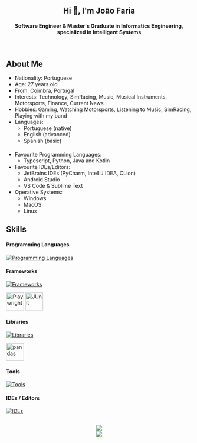 <h2 align="center">Hi 👋, I'm João Faria</h2>
<h4 align="center">Software Engineer & Master's Graduate in Informatics Engineering, specialized in Intelligent Systems</h4>
<br>

## About Me
- Nationality: Portuguese
- Age: 27 years old
- From: Coimbra, Portugal
- Interests: Technology, SimRacing, Music, Musical Instruments, Motorsports, Finance, Current News  
- Hobbies: Gaming, Watching Motorsports, Listening to Music, SimRacing, Playing with my band
- Languages:
  - Portuguese (native)
  - English (advanced)
  - Spanish (basic)
####
- Favourite Programming Languages: 
  - Typescript, Python, Java and Kotlin
- Favourite IDEs/Editors: 
  - JetBrains IDEs (PyCharm, IntelliJ IDEA, CLion)
  - Android Studio
  - VS Code & Sublime Text
- Operative Systems:
  - Windows
  - MacOS
  - Linux

## Skills
#### Programming Languages
[![Programming Languages](https://skillicons.dev/icons?i=py,ts,js,html,scss,css,java,kotlin,c,cs,cpp,swift,matlab&perline=4)](https://skillicons.dev)

#### Frameworks
[![Frameworks](https://skillicons.dev/icons?i=angular,selenium,react,fastapi,nodejs&perline=4)](https://skillicons.dev)

<p>
  <img src="https://cdn.jsdelivr.net/gh/devicons/devicon/icons/playwright/playwright-original.svg" width="48" height="48" alt="Playwright"/>
  <img src="https://cdn.jsdelivr.net/gh/devicons/devicon/icons/junit/junit-original.svg" width="48" height="48" alt="JUnit"/>
</p>

#### Libraries
[![Libraries](https://skillicons.dev/icons?i=opencv,sqlite&perline=4)](https://skillicons.dev)

<p>
  <img src="https://cdn.jsdelivr.net/gh/devicons/devicon/icons/pandas/pandas-original.svg" width="48" height="48" alt="pandas"/>
</p>

#### Tools
[![Tools](https://skillicons.dev/icons?i=git,github,gitlab,aws,webpack,postman,unity&perline=4)](https://skillicons.dev)

#### IDEs / Editors
[![IDEs](https://skillicons.dev/icons?i=pycharm,idea,clion,androidstudio,vscode,sublime&perline=4)](https://skillicons.dev)

##
<p align="center">
  <a href="https://github.com/Faria666">
    <img src="https://github-readme-stats.vercel.app/api?username=Faria666&show_icons=true&theme=github_dark"/>
  </a>
  <br>
  <a href="https://github.com/Faria666">
    <img src="https://github-readme-stats.vercel.app/api/top-langs?username=Faria666&layout=compact&theme=github_dark"/>
  </a>
</p>
